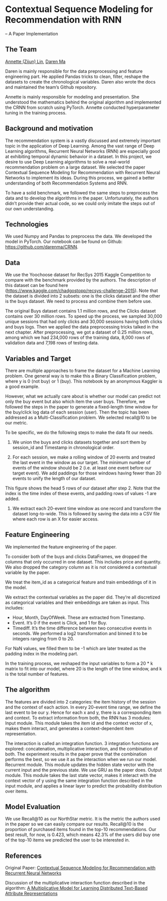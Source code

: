 # Contextual Sequence Modeling for Recommendation with RNN 
– A Paper Implementation

## The Team
[Annette (Zijun) Lin](https://github.com/RusLin-oir), [Daren Ma](https://github.com/darenma)

Daren is mainly responsible for the data preprocessing and feature engineering part. He applied Pandas tricks to clean, filter, reshape the datasets to create the chronological variables. Daren also wrote the docs and maintained the team’s Github repository.

Annette is mainly responsible for modeling and presentation. She understood the mathematics behind the original algorithm and implemented the CRNN from scratch using PyTorch. Annette conducted hyperparameter tuning in the training process. 

## Background and motivation
The recommendation system is a vastly discussed and extremely important topic in the application of Deep Learning. Among the vast range of Deep Learning algorithms, Recurrent Neural Networks (RNN) are especially good at exhibiting temporal dynamic behavior in a dataset. In this project, we desire to use Deep Learning algorithms to solve a real-world recommendation problem on a large dataset. We selected the paper Contextual Sequence Modeling for Recommendation with Recurrent Neural Networks to implement its ideas. During this process, we gained a better understanding of both Recommendation Systems and RNN. 

To have a solid benchmark, we followed the same steps to preprocess the data and to develop the algorithms in the paper. Unfortunately, the authors didn’t provide their actual code, so we could only imitate the steps out of our own understanding.

## Technologies
We used Numpy and Pandas to preprocess the data. We developed the model in PyTorch.
Our notebook can be found on Github: https://github.com/darenma/CRNN.

## Data
We use the Yoochoose dataset for RecSys 2015 Kaggle Competition to compare with the benchmark provided by the authors. The description of this dataset can be found here (https://www.kaggle.com/chadgostopp/recsys-challenge-2015). Note that the dataset is divided into 2 subsets: one is the clicks dataset and the other is the buys dataset. We need to process and combine them before use.

The original Buys dataset contains 1.1 million rows, and the Clicks dataset contains over 30 million rows. To speed up the process, we sampled 30,000 unique sessions that had only clicks and 30,000 sessions having both clicks and buys logs. Then we applied the data preprocessing tricks talked in the next chapter. After preprocessing, we got a dataset of 0.25 million rows, among which we had 234,000 rows of the training data, 8,000 rows of validation data and 7,198 rows of testing data.

## Variables and Target
There are multiple approaches to frame the dataset for a Machine Learning problem. One general way is to make this a Binary Classification problem, where y is 0 (not buy) or 1 (buy). This notebook by an anonymous Kaggler is a good example. 

However, what we actually care about is whether our model can predict not only the buy event but also which item the user buys. Therefore, we followed the steps in the paper to generate a fixed-length time window for the buy/click log data of each session (user). Then the topic has been addressed as a Multi-Classification problem. We selected recall@10 to be our metric.

To be specific, we do the following steps to make the data fit our needs.

1. We union the buys and clicks datasets together and sort them by session_id and Timestamp in chronological order. 

1. For each session, we make a rolling window of 20 events and treated the last event in the window as our target. The minimum number of events of the window should be 2 (i.e. at least one event before our target event). We add paddings for those windows having fewer than 20 events to unify the length of our dataset.

This figure shows the head 5 rows of our dataset after step 2. Note that the index is the time index of these events, and padding rows of values -1 are added. 

1. We extract each 20-event time window as one record and transform the dataset long-to-wide. This is followed by saving the data into a CSV file where each row is an X for easier access. 

## Feature Engineering
We implemented the feature engineering of the paper. 

To consider both of the buys and clicks DataFrames, we dropped the columns that only occurred in one dataset. This includes price and quantity.
We also dropped the category column as it is not considered a contextual variable by the paper.

We treat the item_id as a categorical feature and train embeddings of it in the model.

We extract the contextual variables as the paper did. They’re all discretized as categorical variables and their embeddings are taken as input. This includes:
- Hour, Month, DayOfWeek. These are extracted from Timestamp.
- Event. It’s 0 if the event is Click, and 1 for Buy.
- Timediff. It’s the time difference between two consecutive events in seconds. We performed a log2 transformation and binned it to be integers ranging from 0 to 20.

For NaN values, we filled them to be -1 which are later treated as the padding index in the modeling part.

In the training process, we reshaped the input variables to form a 20 * k matrix to fit into our model, where 20 is the length of the time window, and k is the total number of features. 

## The algorithm
The features are divided into 2 categories: the item history of the session and the context of each action. In every 20-event time range, we define the last event to be our y. Hence for each x and y, there is a corresponding item and context. To extract information from both, the RNN has 3 modules:
Input module. This module takes the item id and the context vector of x, makes them interact, and generates a context-dependent item representation.

The interaction is called an integration function. 3 integration functions are explored: concatenation, multiplicative interaction, and the combination of both. The experiment results in the paper prove that the combination performs the best, so we use it as the interaction when we run our model.
Recurrent module. This module updates the hidden state vector with the current input and the previous state. We use GRU as the paper does.
Output module. This module takes the last state vector, makes it interact with the context vector of y using the same integration function described in the input module, and applies a linear layer to predict the probability distribution over items.



## Model Evaluation
We use Recall@10 as our NorthStar metric. It is the metric the authors used in the paper so we can easily compare our results. Recall@10 is the proportion of purchased items found in the top-10 recommendations. Our best result, for now, is 0.423, which means 42.3% of the users did buy one of the top-10 items we predicted the user to be interested in.


## References
Original Paper: [Contextual Sequence Modeling for Recommendation with Recurrent Neural Networks](https://dl.acm.org/doi/10.1145/3125486.3125488)

Discussion of the multiplicative interaction function described in the algorithm: [A Multiplicative Model for Learning Distributed Text-Based Attribute Representations](http://www.cs.toronto.edu/~zemel/documents/nips2014_kiros.pdf)




